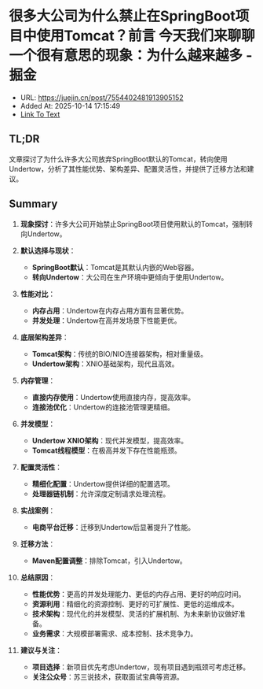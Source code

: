 # 很多大公司为什么禁止在SpringBoot项目中使用Tomcat？前言 今天我们来聊聊一个很有意思的现象：为什么越来越多 - 掘金
- URL: https://juejin.cn/post/7554402481913905152
- Added At: 2025-10-14 17:15:49
- [Link To Text](2025-10-14-很多大公司为什么禁止在springboot项目中使用tomcat？前言-今天我们来聊聊一个很有意思的现象：为什么越来越多---掘金_raw.md)

## TL;DR
文章探讨了为什么许多大公司放弃SpringBoot默认的Tomcat，转向使用Undertow，分析了其性能优势、架构差异、配置灵活性，并提供了迁移方法和建议。

## Summary
1. **现象探讨**：许多大公司开始禁止SpringBoot项目使用默认的Tomcat，强制转向Undertow。

2. **默认选择与现状**：
   - **SpringBoot默认**：Tomcat是其默认内嵌的Web容器。
   - **转向Undertow**：大公司在生产环境中更倾向于使用Undertow。

3. **性能对比**：
   - **内存占用**：Undertow在内存占用方面有显著优势。
   - **并发处理**：Undertow在高并发场景下性能更优。

4. **底层架构差异**：
   - **Tomcat架构**：传统的BIO/NIO连接器架构，相对重量级。
   - **Undertow架构**：XNIO基础架构，现代且高效。

5. **内存管理**：
   - **直接内存使用**：Undertow使用直接内存，提高效率。
   - **连接池优化**：Undertow的连接池管理更精细。

6. **并发模型**：
   - **Undertow XNIO架构**：现代并发模型，提高效率。
   - **Tomcat线程模型**：在极高并发下存在性能瓶颈。

7. **配置灵活性**：
   - **精细化配置**：Undertow提供详细的配置选项。
   - **处理器链机制**：允许深度定制请求处理流程。

8. **实战案例**：
   - **电商平台迁移**：迁移到Undertow后显著提升了性能。

9. **迁移方法**：
   - **Maven配置调整**：排除Tomcat，引入Undertow。

10. **总结原因**：
    - **性能优势**：更高的并发处理能力、更低的内存占用、更好的响应时间。
    - **资源利用**：精细化的资源控制、更好的可扩展性、更低的运维成本。
    - **技术架构**：现代化的并发模型、灵活的扩展机制、为未来新协议做好准备。
    - **业务需求**：大规模部署需求、成本控制、技术竞争力。

11. **建议与关注**：
    - **项目选择**：新项目优先考虑Undertow，现有项目遇到瓶颈可考虑迁移。
    - **关注公众号**：苏三说技术，获取面试宝典等资源。
